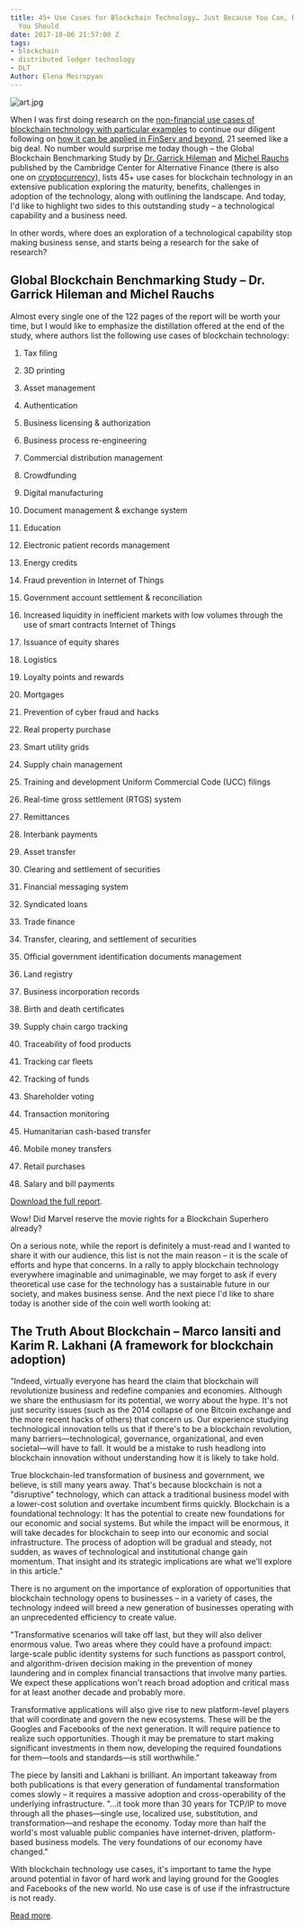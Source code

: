 ```yaml
---
title: 45+ Use Cases for Blockchain Technology… Just Because You Can, Doesn't Mean
  You Should
date: 2017-10-06 21:57:00 Z
tags:
- blockchain
- distributed ledger technology
- DLT
Author: Elena Mesropyan
---
```


![art.jpg](/uploads/art.jpg)

When I was first doing research on the [non-financial use cases of blockchain technology with particular examples](https://letstalkpayments.com/21-areas-of-blockchain-application-beyond-financial-services/) to continue our diligent following on [how it can be applied in FinServ and beyond](https://medici.letstalkpayments.com/research-categories/blockchain-use-cases-comprehensive-analysis-startups-involved), 21 seemed like a big deal. No number would surprise me today though – the Global Blockchain Benchmarking Study by [Dr. Garrick Hileman](http://www.garrickhileman.com/) and [Michel Rauchs](https://www.linkedin.com/in/michel-rauchs-6100715b/) published by the Cambridge Center for Alternative Finance (there is also one on [cryptocurrency](https://www.jbs.cam.ac.uk/fileadmin/user_upload/research/centres/alternative-finance/downloads/2017-global-cryptocurrency-benchmarking-study.pdf)), lists 45\+ use cases for blockchain technology in an extensive publication exploring the maturity, benefits, challenges in adoption of the technology, along with outlining the landscape. And today, I'd like to highlight two sides to this outstanding study – a technological capability and a business need.

In other words, where does an exploration of a technological capability stop making business sense, and starts being a research for the sake of research?

## Global Blockchain Benchmarking Study – Dr. Garrick Hileman and Michel Rauchs

Almost every single one of the 122 pages of the report will be worth your time, but I would like to emphasize the distillation offered at the end of the study, where authors list the following use cases of blockchain technology:

 1. Tax filing

 2. 3D printing

 3. Asset management

 4. Authentication

 5. Business licensing & authorization

 6. Business process re-engineering

 7. Commercial distribution management

 8. Crowdfunding

 9. Digital manufacturing

10. Document management & exchange system

11. Education

12. Electronic patient records management

13. Energy credits

14. Fraud prevention in Internet of Things

15. Government account settlement & reconciliation

16. Increased liquidity in inefficient markets with low volumes through the use of smart contracts Internet of Things

17. Issuance of equity shares

18. Logistics

19. Loyalty points and rewards

20. Mortgages

21. Prevention of cyber fraud and hacks

22. Real property purchase

23. Smart utility grids

24. Supply chain management

25. Training and development Uniform Commercial Code (UCC) filings

26. Real-time gross settlement (RTGS) system

27. Remittances

28. Interbank payments

29. Asset transfer

30. Clearing and settlement of securities

31. Financial messaging system

32. Syndicated loans

33. Trade finance

34. Transfer, clearing, and settlement of securities

35. Official government identification documents management

36. Land registry

37. Business incorporation records

38. Birth and death certificates

39. Supply chain cargo tracking

40. Traceability of food products

41. Tracking car fleets

42. Tracking of funds

43. Shareholder voting

44. Transaction monitoring

45. Humanitarian cash-based transfer

46. Mobile money transfers

47. Retail purchases

48. Salary and bill payments

[Download the full report](https://papers.ssrn.com/sol3/papers.cfm?abstract_id=3040224).

Wow! Did Marvel reserve the movie rights for a Blockchain Superhero already?

On a serious note, while the report is definitely a must-read and I wanted to share it with our audience, this list is not the main reason – it is the scale of efforts and hype that concerns. In a rally to apply blockchain technology everywhere imaginable and unimaginable, we may forget to ask if every theoretical use case for the technology has a sustainable future in our society, and makes business sense. And the next piece I'd like to share today is another side of the coin well worth looking at:

## The Truth About Blockchain – Marco Iansiti and Karim R. Lakhani (A framework for blockchain adoption)

"Indeed, virtually everyone has heard the claim that blockchain will revolutionize business and redefine companies and economies. Although we share the enthusiasm for its potential, we worry about the hype. It's not just security issues (such as the 2014 collapse of one Bitcoin exchange and the more recent hacks of others) that concern us. Our experience studying technological innovation tells us that if there's to be a blockchain revolution, many barriers—technological, governance, organizational, and even societal—will have to fall. It would be a mistake to rush headlong into blockchain innovation without understanding how it is likely to take hold.

True blockchain-led transformation of business and government, we believe, is still many years away. That's because blockchain is not a "disruptive" technology, which can attack a traditional business model with a lower-cost solution and overtake incumbent firms quickly. Blockchain is a foundational technology: It has the potential to create new foundations for our economic and social systems. But while the impact will be enormous, it will take decades for blockchain to seep into our economic and social infrastructure. The process of adoption will be gradual and steady, not sudden, as waves of technological and institutional change gain momentum. That insight and its strategic implications are what we'll explore in this article."

There is no argument on the importance of exploration of opportunities that blockchain technology opens to businesses – in a variety of cases, the technology indeed will breed a new generation of businesses operating with an unprecedented efficiency to create value.

"Transformative scenarios will take off last, but they will also deliver enormous value. Two areas where they could have a profound impact: large-scale public identity systems for such functions as passport control, and algorithm-driven decision making in the prevention of money laundering and in complex financial transactions that involve many parties. We expect these applications won't reach broad adoption and critical mass for at least another decade and probably more.

Transformative applications will also give rise to new platform-level players that will coordinate and govern the new ecosystems. These will be the Googles and Facebooks of the next generation. It will require patience to realize such opportunities. Though it may be premature to start making significant investments in them now, developing the required foundations for them—tools and standards—is still worthwhile."

The piece by Iansiti and Lakhani is brilliant. An important takeaway from both publications is that every generation of fundamental transformation comes slowly – it requires a massive adoption and cross-operability of the underlying infrastructure. "…it took more than 30 years for TCP/IP to move through all the phases—single use, localized use, substitution, and transformation—and reshape the economy. Today more than half the world's most valuable public companies have internet-driven, platform-based business models. The very foundations of our economy have changed."

With blockchain technology use cases, it's important to tame the hype around potential in favor of hard work and laying ground for the Googles and Facebooks of the new world. No use case is of use if the infrastructure is not ready.

[Read more](https://hbr.org/2017/01/the-truth-about-blockchain).